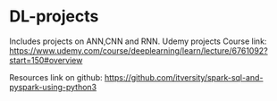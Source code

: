 # DL-projects
Includes projects on ANN,CNN and RNN.
Udemy projects
Course link:
https://www.udemy.com/course/deeplearning/learn/lecture/6761092?start=150#overview

Resources link on github:
https://github.com/itversity/spark-sql-and-pyspark-using-python3

